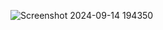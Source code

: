 ![Screenshot 2024-09-14 194350](https://github.com/user-attachments/assets/87cbfd45-1c45-4925-a887-027c16fa8e04)
